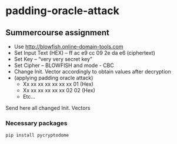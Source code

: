 # padding-oracle-attack

## Summercourse assignment

- Use http://blowfish.online-domain-tools.com
- Set Input Text (HEX) – ff ac e9 cc 09 2e da e6  (ciphertext) 
- Set Key – “very very secret key”
- Set Cipher – BLOWFISH and mode - CBC
- Change Init. Vector accordingly to obtain values after decryption
- (applying padding oracle attack)
  - Xx xx xx xx xx xx xx 01 (Hex)
  - Xx xx xx xx xx xx 02 02 (Hex)
  - Etc...

Send here all changed Init. Vectors

### Necessary packages
`pip install pycryptodome`

